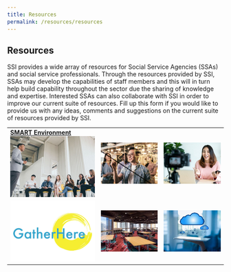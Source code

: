 ```yaml
---
title: Resources
permalink: /resources/resources
---
```


## Resources

SSI provides a wide array of resources for Social Service Agencies (SSAs) and social service professionals. Through the resources provided by SSI, SSAs may develop the capabilities of staff members and this will in turn help build capability throughout the sector due the sharing of knowledge and expertise. Interested SSAs can also collaborate with SSI in order to improve our current suite of resources. Fill up this form if you would like to provide us with any ideas, comments and suggestions on the current suite of resources provided by SSI.

|  |  |  |
|--|--|--|
|**[SMART Environment](/resources/SMART-environment)** <br> [![SMART Environment](/images/resources/mainpage/BlockBooks.jpg)](/resources/SMART-environment)   |[![LearnHere](/images/resources/mainpage/Learnhere.jpg)](/resources/learn-here)   |[![CreateHere](/images/resources/mainpage/Createhere.jpg)](/resources/create-here)   |
|[![Gather Here](/images/resources/mainpage/Gatherhere.jpg)](/resources/Gatherhere.jpg)   |[![Meetings & Events](/images/resources/mainpage/Venue.jpg)](/resources/meetings-events)   |[![Toolkits & Frameworks](/images/resources/mainpage/Toolkit.jpg)](/resources/toolkits-frameworks)   |

